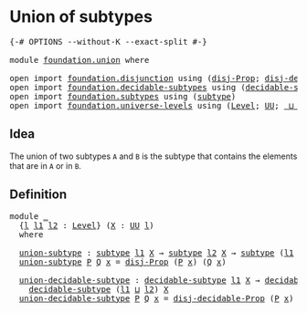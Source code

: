 # Union of subtypes

<pre class="Agda"><a id="30" class="Symbol">{-#</a> <a id="34" class="Keyword">OPTIONS</a> <a id="42" class="Pragma">--without-K</a> <a id="54" class="Pragma">--exact-split</a> <a id="68" class="Symbol">#-}</a>

<a id="73" class="Keyword">module</a> <a id="80" href="foundation.union.html" class="Module">foundation.union</a> <a id="97" class="Keyword">where</a>

<a id="104" class="Keyword">open</a> <a id="109" class="Keyword">import</a> <a id="116" href="foundation.disjunction.html" class="Module">foundation.disjunction</a> <a id="139" class="Keyword">using</a> <a id="145" class="Symbol">(</a><a id="146" href="foundation.disjunction.html#1135" class="Function">disj-Prop</a><a id="155" class="Symbol">;</a> <a id="157" href="foundation.disjunction.html#1591" class="Function">disj-decidable-Prop</a><a id="176" class="Symbol">)</a>
<a id="178" class="Keyword">open</a> <a id="183" class="Keyword">import</a> <a id="190" href="foundation.decidable-subtypes.html" class="Module">foundation.decidable-subtypes</a> <a id="220" class="Keyword">using</a> <a id="226" class="Symbol">(</a><a id="227" href="foundation.decidable-subtypes.html#1097" class="Function">decidable-subtype</a><a id="244" class="Symbol">)</a>
<a id="246" class="Keyword">open</a> <a id="251" class="Keyword">import</a> <a id="258" href="foundation.subtypes.html" class="Module">foundation.subtypes</a> <a id="278" class="Keyword">using</a> <a id="284" class="Symbol">(</a><a id="285" href="foundation-core.subtypes.html#1998" class="Function">subtype</a><a id="292" class="Symbol">)</a>
<a id="294" class="Keyword">open</a> <a id="299" class="Keyword">import</a> <a id="306" href="foundation.universe-levels.html" class="Module">foundation.universe-levels</a> <a id="333" class="Keyword">using</a> <a id="339" class="Symbol">(</a><a id="340" href="Agda.Primitive.html#597" class="Postulate">Level</a><a id="345" class="Symbol">;</a> <a id="347" href="foundation-core.universe-levels.html#222" class="Primitive">UU</a><a id="349" class="Symbol">;</a> <a id="351" href="Agda.Primitive.html#810" class="Primitive Operator">_⊔_</a><a id="354" class="Symbol">)</a>
</pre>
## Idea

The union of two subtypes `A` and `B` is the subtype that contains the elements that are in `A` or in `B`.

## Definition

<pre class="Agda"><a id="501" class="Keyword">module</a> <a id="508" href="foundation.union.html#508" class="Module">_</a>
  <a id="512" class="Symbol">{</a><a id="513" href="foundation.union.html#513" class="Bound">l</a> <a id="515" href="foundation.union.html#515" class="Bound">l1</a> <a id="518" href="foundation.union.html#518" class="Bound">l2</a> <a id="521" class="Symbol">:</a> <a id="523" href="Agda.Primitive.html#597" class="Postulate">Level</a><a id="528" class="Symbol">}</a> <a id="530" class="Symbol">(</a><a id="531" href="foundation.union.html#531" class="Bound">X</a> <a id="533" class="Symbol">:</a> <a id="535" href="foundation-core.universe-levels.html#222" class="Primitive">UU</a> <a id="538" href="foundation.union.html#513" class="Bound">l</a><a id="539" class="Symbol">)</a>
  <a id="543" class="Keyword">where</a>

  <a id="552" href="foundation.union.html#552" class="Function">union-subtype</a> <a id="566" class="Symbol">:</a> <a id="568" href="foundation-core.subtypes.html#1998" class="Function">subtype</a> <a id="576" href="foundation.union.html#515" class="Bound">l1</a> <a id="579" href="foundation.union.html#531" class="Bound">X</a> <a id="581" class="Symbol">→</a> <a id="583" href="foundation-core.subtypes.html#1998" class="Function">subtype</a> <a id="591" href="foundation.union.html#518" class="Bound">l2</a> <a id="594" href="foundation.union.html#531" class="Bound">X</a> <a id="596" class="Symbol">→</a> <a id="598" href="foundation-core.subtypes.html#1998" class="Function">subtype</a> <a id="606" class="Symbol">(</a><a id="607" href="foundation.union.html#515" class="Bound">l1</a> <a id="610" href="Agda.Primitive.html#810" class="Primitive Operator">⊔</a> <a id="612" href="foundation.union.html#518" class="Bound">l2</a><a id="614" class="Symbol">)</a> <a id="616" href="foundation.union.html#531" class="Bound">X</a>
  <a id="620" href="foundation.union.html#552" class="Function">union-subtype</a> <a id="634" href="foundation.union.html#634" class="Bound">P</a> <a id="636" href="foundation.union.html#636" class="Bound">Q</a> <a id="638" href="foundation.union.html#638" class="Bound">x</a> <a id="640" class="Symbol">=</a> <a id="642" href="foundation.disjunction.html#1135" class="Function">disj-Prop</a> <a id="652" class="Symbol">(</a><a id="653" href="foundation.union.html#634" class="Bound">P</a> <a id="655" href="foundation.union.html#638" class="Bound">x</a><a id="656" class="Symbol">)</a> <a id="658" class="Symbol">(</a><a id="659" href="foundation.union.html#636" class="Bound">Q</a> <a id="661" href="foundation.union.html#638" class="Bound">x</a><a id="662" class="Symbol">)</a>

  <a id="667" href="foundation.union.html#667" class="Function">union-decidable-subtype</a> <a id="691" class="Symbol">:</a> <a id="693" href="foundation.decidable-subtypes.html#1097" class="Function">decidable-subtype</a> <a id="711" href="foundation.union.html#515" class="Bound">l1</a> <a id="714" href="foundation.union.html#531" class="Bound">X</a> <a id="716" class="Symbol">→</a> <a id="718" href="foundation.decidable-subtypes.html#1097" class="Function">decidable-subtype</a> <a id="736" href="foundation.union.html#518" class="Bound">l2</a> <a id="739" href="foundation.union.html#531" class="Bound">X</a> <a id="741" class="Symbol">→</a>
    <a id="747" href="foundation.decidable-subtypes.html#1097" class="Function">decidable-subtype</a> <a id="765" class="Symbol">(</a><a id="766" href="foundation.union.html#515" class="Bound">l1</a> <a id="769" href="Agda.Primitive.html#810" class="Primitive Operator">⊔</a> <a id="771" href="foundation.union.html#518" class="Bound">l2</a><a id="773" class="Symbol">)</a> <a id="775" href="foundation.union.html#531" class="Bound">X</a>
  <a id="779" href="foundation.union.html#667" class="Function">union-decidable-subtype</a> <a id="803" href="foundation.union.html#803" class="Bound">P</a> <a id="805" href="foundation.union.html#805" class="Bound">Q</a> <a id="807" href="foundation.union.html#807" class="Bound">x</a> <a id="809" class="Symbol">=</a> <a id="811" href="foundation.disjunction.html#1591" class="Function">disj-decidable-Prop</a> <a id="831" class="Symbol">(</a><a id="832" href="foundation.union.html#803" class="Bound">P</a> <a id="834" href="foundation.union.html#807" class="Bound">x</a><a id="835" class="Symbol">)</a> <a id="837" class="Symbol">(</a><a id="838" href="foundation.union.html#805" class="Bound">Q</a> <a id="840" href="foundation.union.html#807" class="Bound">x</a><a id="841" class="Symbol">)</a>
</pre>